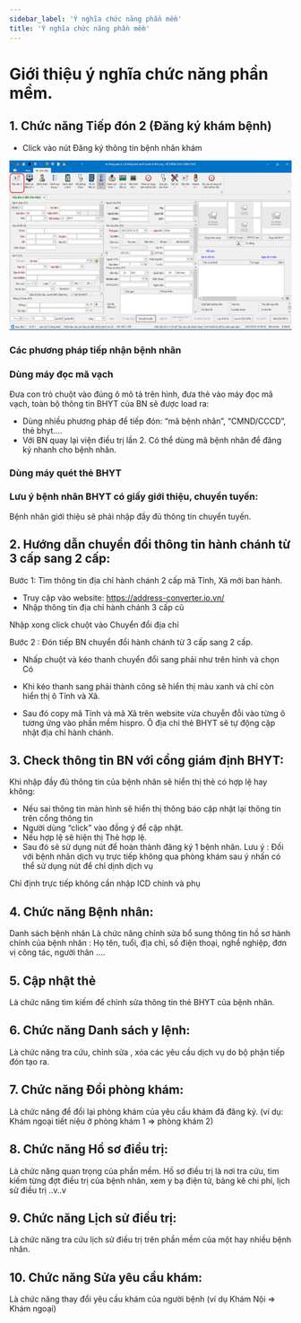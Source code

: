 ```yaml
---
sidebar_label: 'Ý nghĩa chức năng phần mềm'
title: 'Ý nghĩa chức năng phần mềm'
---
```


# Giới thiệu ý nghĩa chức năng phần mềm.

## 1. Chức năng Tiếp đón 2 (Đăng ký khám bệnh)

-	Click vào nút Đăng ký thông tin bệnh nhân khám

<div className="center-container">
  <img src="/img/dang-ky-thong-tin-benh-nhan-kham.png" alt="Đăng ký thông tin bệnh nhân khám" />
</div>

### Các phương pháp tiếp nhận bệnh nhân 

### Dùng máy đọc mã vạch
Đưa con trỏ chuột vào đúng ô mô tả trên hình, đưa thẻ vào máy đọc mã vạch, toàn bộ thông tin BHYT của BN sẽ được load ra:
- Dùng nhiều phương pháp để tiếp đón: “mã bệnh nhân”, “CMND/CCCD”, thẻ bhyt....
- Với BN quay lại viện điều trị lần 2. Có thể dùng mã bệnh nhân để đăng ký nhanh cho bệnh nhân.
### Dùng máy quét thẻ BHYT

### Lưu ý bệnh nhân BHYT có giấy giới thiệu, chuyển tuyến:
Bệnh nhân giới thiệu sẽ phải nhập đầy đủ thông tin chuyển tuyến.
## 2.	Hướng dẫn chuyển đổi thông tin hành chánh từ 3 cấp sang 2 cấp:
Bước 1: Tìm thông tin địa chỉ hành chánh 2 cấp mã Tỉnh, Xã mới ban hành.
-	Truy cập vào  website:  https://address-converter.io.vn/
-	Nhập thông tin địa chỉ hành chánh 3 cấp cũ 

Nhập xong click chuột vào Chuyển đổi địa chỉ

Bước 2 : Đón tiếp BN chuyển đổi hành chánh từ 3 cấp sang 2 cấp.
-	Nhấp chuột và kéo thanh chuyển đổi sang phải như trên hình và chọn Có

-	Khi kéo thanh sang phải thành công sẽ hiển thị màu xanh và chỉ còn hiển thị ô Tỉnh và Xã.

-	Sau đó copy mã Tỉnh và mã Xã trên website vừa chuyễn đỗi vào từng ô tương ứng vào phần mềm hispro. Ô địa chỉ thẻ BHYT sẽ tự động cập nhật địa chỉ hành chánh.
## 3.	Check thông tin BN với cổng giám định BHYT:
Khi nhập đầy đủ thông tin của bệnh nhân sẽ hiển thị thẻ có hợp lệ hay không:

- Nếu sai thông tin màn hình sẽ hiển thị thông báo cập nhật lại thông tin trên cổng thông tin
- Người dùng “click” vào đồng ý để cập nhật.
- Nếu hợp lệ sẽ hiện thị Thẻ hợp lệ. 
- Sau đó sẽ sử dụng nút   để hoàn thành đăng ký 1 bệnh nhân.
Lưu ý : Đối với bệnh nhân dịch vụ  trực tiếp không qua phòng khám sau ý nhấn   có thể sử dụng nút   để chỉ dịnh dịch vụ

Chỉ định trực tiếp không cần nhập ICD chính và phụ

## 4.	Chức năng Bệnh nhân: 
Danh sách bệnh nhân
Là chức năng chỉnh sửa bổ sung thông tin hồ sơ hành chính của bệnh nhân : Họ tên, tuổi, địa chỉ, số điện thoại, nghề nghiệp, đơn vị công tác, người thân ….

## 5.	Cập nhật thẻ

Là chức năng tìm kiếm để chỉnh sửa thông tin thẻ BHYT của bệnh nhân.
## 6.	Chức năng Danh sách y lệnh:

Là chức năng tra cứu, chỉnh sửa , xóa các yêu cầu dịch vụ do bộ phận tiếp đón tạo ra.
## 7.	Chức năng Đổi phòng khám:

Là chức năng để đổi lại phòng khám của yêu cầu khám đã đăng ký. (ví dụ: Khám ngoại tiết niệu ở phòng khám 1 => phòng khám 2)
## 8.	Chức năng Hồ sơ điều trị:

Là chức năng quan trọng của phần mềm. Hồ sơ điều trị là nơi tra cứu, tìm kiếm từng đợt điều trị của bệnh nhân, xem y bạ điện tử, bảng kê chi phí, lịch sử điều trị ..v..v
## 9.	Chức năng Lịch sử điều trị:

Là chức năng tra cứu lịch sử điều trị trên phần mềm của một hay nhiều bệnh nhân.
## 10.	Chức năng Sửa yêu cầu khám:










Là chức năng thay đổi yêu cầu khám của người bệnh (ví dụ Khám Nội => Khám ngoại)
